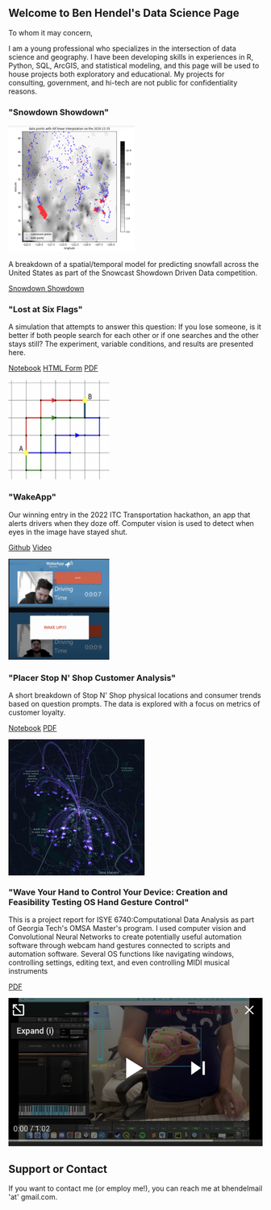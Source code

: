 ## Welcome to Ben Hendel's Data Science Page

To whom it may concern, 

I am a young professional who specializes in the intersection of data science and geography. I have been developing skills in experiences in R, Python, SQL, ArcGIS, and statistical modeling, and this page will be used to house projects both exploratory and educational. My projects for consulting, government, and hi-tech are not public for confidentiality reasons.

### "Snowdown Showdown" 


<img src="thumbnail1.png" width=250 height=250>

A breakdown of a spatial/temporal model for predicting snowfall across the United States as part of the Snowcast Showdown Driven Data competition.

<a href="Snowdown Showdown.pdf">Snowdown Showdown</a>


### "Lost at Six Flags"

A simulation that attempts to answer this question: If you lose someone, is it better if both people search for each other or if one searches and the other stays still? The experiment, variable conditions, and results are presented here.

<a href="Lost_At_SixFlags.ipynb">Notebook</a>
<a href="Lost_At_SixFlags.html">HTML Form</a>
<a href="Lost_At_SixFlags.pdf">PDF</a> 

<img src="thumbnail2.png" width=200 height=200 align="middle">

### "WakeApp"

Our winning entry in the 2022 ITC Transportation hackathon, an app that alerts drivers when they doze off. Computer vision is used to detect when eyes in the image have stayed shut.

<a href="https://github.com/Rtutorials/WakeApp-Backend">Github</a> 
<a href="https://youtu.be/fTslVKN8JVU">Video</a> 

<img src="thumbnail3.png" width=200 height=200 align="bottom">


### "Placer Stop N' Shop Customer Analysis"

A short breakdown of Stop N' Shop physical locations and consumer trends based on question prompts. The data is explored with a focus on metrics of customer loyalty.


<a href="Placer.ipynb">Notebook</a>
<a href="Placer.pdf">PDF</a> 

<img src="thumbnail6.png" width=270 height=270 align="middle">


### "Wave Your Hand to Control Your Device: Creation and Feasibility Testing OS Hand Gesture Control"

This is a project report for ISYE 6740:Computational Data Analysis as part of Georgia Tech's OMSA Master's program. I used computer vision and Convolutional Neural Networks to create potentially useful automation software through webcam hand gestures connected to scripts and automation software. Several OS functions like navigating windows, controlling settings, editing text, and even controlling MIDI musical instruments

<a href="HandGestureControlProject.pdf">PDF</a> 

[![Watch the video](https://raw.githubusercontent.com/Rtutorials/Sta141BH/master/thumbnail5.png)](https://www.youtube.com/watch?v=urhchWXmdgU)





## Support or Contact
 If you want to contact me (or employ me!), you can reach me at bhendelmail 'at' gmail.com. 
